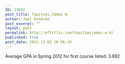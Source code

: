```yaml
---
ID: 13692
post_title: Topitzes,James W
author: Joel DesArmo
post_excerpt: ""
layout: post
permalink: http://effrtlss.com/topitzesjames-w-4/
published: true
post_date: 2012-11-02 20:56:19
---
```

<p>Average GPA in Spring 2012 for first course listed: 3.692</p>